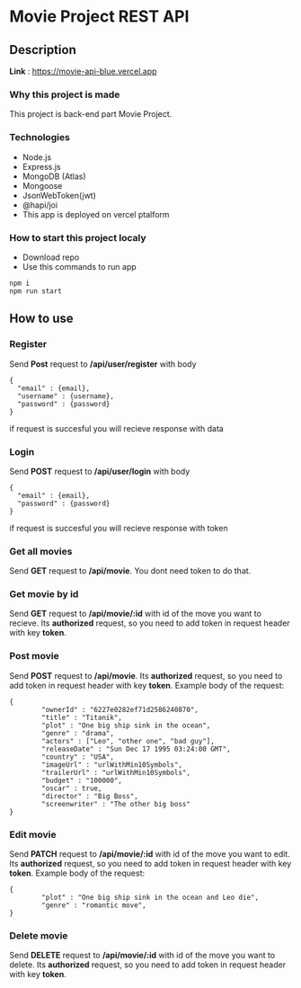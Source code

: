 # Movie Project REST API

## Description

**Link** : https://movie-api-blue.vercel.app

### Why this project is made

This project is back-end part Movie Project.

### Technologies

* Node.js
* Express.js
* MongoDB (Atlas)
* Mongoose
* JsonWebToken(jwt)
* @hapi/joi
* This app is deployed on vercel ptalform

### How to start this project localy

* Download repo
* Use this commands to run app

```
npm i
npm run start
```

## How to use

### Register

Send **Post** request to **/api/user/register** with body
```
{
  "email" : {email},
  "username" : {username},
  "password" : {password}
}
```

if request is succesful you will recieve response with data

### Login

Send **POST** request to **/api/user/login** with body
```
{
  "email" : {email},
  "password" : {password}
}
```

if request is succesful you will recieve response with token

### Get all movies

Send **GET** request to **/api/movie**. You dont need token to do that.

### Get movie by id

Send **GET** request to **/api/movie/:id** with id of the move you want to recieve. Its **authorized** request, so you need to add token in request header with key **token**.

### Post movie

Send **POST** request to **/api/movie**. Its **authorized** request, so you need to add token in request header with key **token**. Example body of the request:

```
{
        "ownerId" : "6227e0282ef71d2586240870",
        "title" : "Titanik",
        "plot" : "One big ship sink in the ocean",
        "genre" : "drama",
        "actors" : ["Leo", "other one", "bad guy"],
        "releaseDate" : "Sun Dec 17 1995 03:24:00 GMT",
        "country" : "USA",
        "imageUrl" : "urlWithMin10Symbols",
        "trailerUrl" : "urlWithMin10Symbols",
        "budget" : "100000",
        "oscar" : true,
        "director" : "Big Boss",
        "screenwriter" : "The other big boss"
}
```

### Edit movie

Send **PATCH** request to **/api/movie/:id** with id of the move you want to edit. Its **authorized** request, so you need to add token in request header with key **token**. Example body of the request:

```
{
        "plot" : "One big ship sink in the ocean and Leo die",
        "genre" : "romantic move",
}
```

### Delete movie

Send **DELETE** request to **/api/movie/:id** with id of the move you want to delete. Its **authorized** request, so you need to add token in request header with key **token**. 
